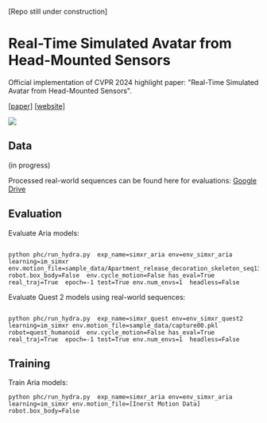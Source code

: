 [Repo still under construction]

# Real-Time Simulated Avatar from Head-Mounted Sensors

Official implementation of CVPR 2024 highlight paper: "Real-Time Simulated Avatar from Head-Mounted Sensors".


[[paper]](https://arxiv.org/abs/2403.06862) [[website]](https://zhengyiluo.github.io/SimXR/) 

<div float="center">
  <img src="assets/simxr_teaser.gif" />
</div>



## Data 
(in progress)

Processed real-world sequences can be found here for evaluations: [Google Drive](https://drive.google.com/drive/folders/1z6cviNR624UERdi8YrAMCyHbjMitsZO9?usp=sharing)

## Evaluation 

Evaluate Aria models: 

```

python phc/run_hydra.py  exp_name=simxr_aria env=env_simxr_aria learning=im_simxr env.motion_file=sample_data/Apartment_release_decoration_skeleton_seq139_1WM103600M1292_0_2766_0_395.pkl  robot.box_body=False  env.cycle_motion=False has_eval=True real_traj=True  epoch=-1 test=True env.num_envs=1  headless=False 

```


Evaluate Quest 2 models using real-world sequences: 
```

python phc/run_hydra.py  exp_name=simxr_quest env=env_simxr_quest2 learning=im_simxr env.motion_file=sample_data/capture00.pkl  robot=quest_humanoid  env.cycle_motion=False has_eval=True real_traj=True  epoch=-1 test=True env.num_envs=1  headless=False 

```


## Training

Train Aria models: 

```
python phc/run_hydra.py  exp_name=simxr_aria env=env_simxr_aria learning=im_simxr env.motion_file=[Inerst Motion Data]  robot.box_body=False
```